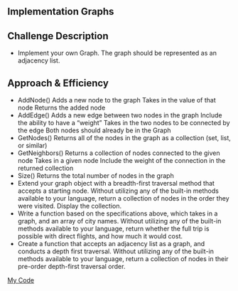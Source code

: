 ## Implementation Graphs

## Challenge Description
- Implement your own Graph. The graph should be represented as an adjacency list.

## Approach & Efficiency
- AddNode()
Adds a new node to the graph
Takes in the value of that node
Returns the added node
- AddEdge()
Adds a new edge between two nodes in the graph
Include the ability to have a “weight”
Takes in the two nodes to be connected by the edge
Both nodes should already be in the Graph
- GetNodes()
Returns all of the nodes in the graph as a collection (set, list, or similar)
- GetNeighbors()
Returns a collection of nodes connected to the given node
Takes in a given node
Include the weight of the connection in the returned collection
- Size()
Returns the total number of nodes in the graph
- Extend your graph object with a breadth-first traversal method that accepts a starting node. Without utilizing any of the built-in methods available to your language, return a collection of nodes in the order they were visited. Display the collection.
- Write a function based on the specifications above, which takes in a graph, and an array of city names. Without utilizing any of the built-in methods available to your language, return whether the full trip is possible with direct flights, and how much it would cost.
- Create a function that accepts an adjacency list as a graph, and conducts a depth first traversal. Without utilizing any of the built-in methods available to your language, return a collection of nodes in their pre-order depth-first traversal order.

[My Code](https://github.com/jjblues86/data-structures-and-algorithms-/tree/master/datastructures/src/main/java/graph)
